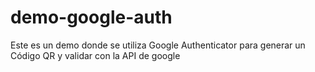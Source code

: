 # demo-google-auth
Este es un demo donde se utiliza Google Authenticator para generar un Código QR y validar con la API de google
